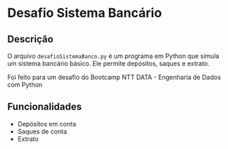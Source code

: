# Desafio Sistema Bancário


## Descrição

O arquivo `desafioSistemaBanco.py` é um programa em Python que simula um sistema bancário básico. Ele permite depósitos, saques e extrato.

Foi feito para um desafio do Bootcamp NTT DATA - Engenharia de Dados com Python

## Funcionalidades

- Depósitos em conta
- Saques de conta
- Extrato

